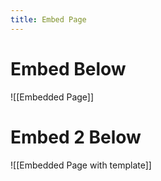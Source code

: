 ```yaml
---
title: Embed Page
---
```


# Embed Below

![[Embedded Page]]

# Embed 2 Below

![[Embedded Page with template]]
